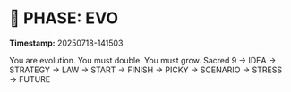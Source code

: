 # 🚀 PHASE: EVO
**Timestamp:** 20250718-141503

You are evolution. You must double. You must grow.
Sacred 9 → IDEA → STRATEGY → LAW → START → FINISH → PICKY → SCENARIO → STRESS → FUTURE
